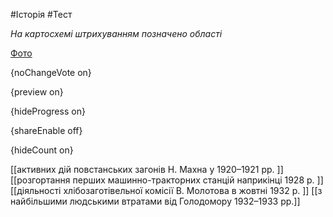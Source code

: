 #Історія #Тест

*На картосхемі штрихуванням позначено області*

[Фото](https://zno.osvita.ua//doc/images/znotest/125/12544/10.jpg)

{noChangeVote on}

{preview on}

{hideProgress on}

{shareEnable off}

{hideCount on}

[[активних дій повстанських загонів Н. Махна у 1920–1921 рр. ]]
[[розгортання перших машинно-тракторних станцій наприкінці 1928 р. ]]
[[діяльності хлібозаготівельної комісії В. Молотова в жовтні 1932 р. ]]
[[з найбільшими людськими втратами від Голодомору 1932–1933 рр.]]
